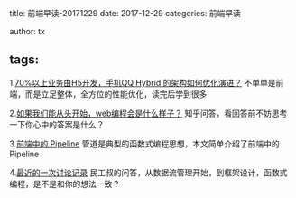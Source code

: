 title: 前端早读-20171229
date: 2017-12-29
categories: 前端早读

author: tx

tags:
-----
1.[70%以上业务由H5开发，手机QQ Hybrid 的架构如何优化演进？](https://juejin.im/entry/5a167b18f265da4335626d83?utm_medium=fe&utm_source=weixinqun)
不单单是前端，而是立足整体，全方位的性能优化，读完后学到很多

2.[如果我们能从头开始，web编程会是什么样子？](https://www.zhihu.com/question/264445652/answer/282303246)
知乎问答，看回答前不妨思考一下你心中的答案是什么？

3.[前端中的 Pipeline](https://zhuanlan.zhihu.com/p/28561932)
管道是典型的函数式编程思想，本文简单介绍了前端中的Pipeline

4.[最近的一次讨论记录](https://zhuanlan.zhihu.com/p/32273365)
民工叔的问答，从数据流管理开始，到框架设计，函数式编程，是不是和你的想法一致？

